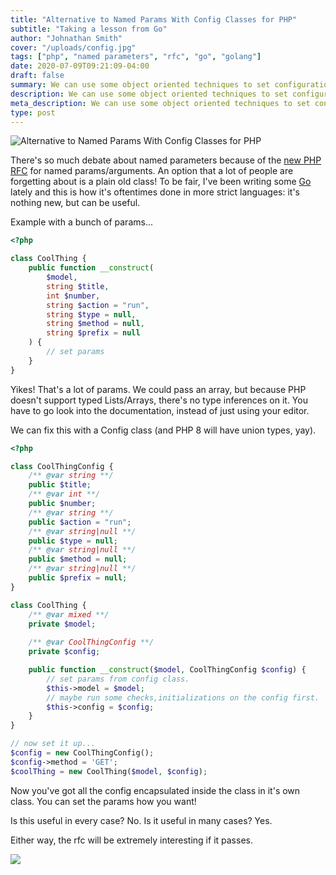 ```yaml
---
title: "Alternative to Named Params With Config Classes for PHP"
subtitle: "Taking a lesson from Go"
author: "Johnathan Smith"
cover: "/uploads/config.jpg"
tags: ["php", "named parameters", "rfc", "go", "golang"]
date: 2020-07-09T09:21:09-04:00
draft: false
summary: We can use some object oriented techniques to set configurations rather than arrays or endless constructor types.
description: We can use some object oriented techniques to set configurations rather than arrays or endless constructor types.
meta_description: We can use some object oriented techniques to set configurations rather than arrays or endless constructor types.
type: post
---
```


![Alternative to Named Params With Config Classes for PHP](/uploads/config.jpg)

There's so much debate about named parameters because of the [new PHP RFC](https://wiki.php.net/rfc/named_params) for named params/arguments. An option that
a lot of people are forgetting about is a plain old class! To be fair, I've been
writing some [Go](https://golang.org/) lately and this is how it's oftentimes done in more strict languages: it's
nothing new, but can be useful.

Example with a bunch of params...
```php
<?php

class CoolThing {
    public function __construct(
        $model, 
        string $title, 
        int $number, 
        string $action = "run", 
        string $type = null, 
        string $method = null,
        string $prefix = null
    ) {
        // set params
    }
}
```

Yikes! That's a lot of params. We could pass an array, but because PHP doesn't support
typed Lists/Arrays, there's no type inferences on it. You have to go look into the documentation,
instead of just using your editor.

We can fix this with a Config class (and PHP 8 will have union types, yay).

```php
<?php

class CoolThingConfig {
    /** @var string **/
    public $title;
    /** @var int **/
    public $number;
    /** @var string **/
    public $action = "run";
    /** @var string|null **/
    public $type = null;
    /** @var string|null **/
    public $method = null;
    /** @var string|null **/
    public $prefix = null;
}

class CoolThing {
    /** @var mixed **/
    private $model;
    
    /** @var CoolThingConfig **/
    private $config;

    public function __construct($model, CoolThingConfig $config) {
        // set params from config class.
        $this->model = $model;
        // maybe run some checks,initializations on the config first.
        $this->config = $config;
    }
}

// now set it up...
$config = new CoolThingConfig();
$config->method = 'GET';
$coolThing = new CoolThing($model, $config);
```

Now you've got all the config encapsulated inside the class in it's own class.
You can set the params how you want!

Is this useful in every case? No.
Is it useful in many cases? Yes.

Either way, the rfc will be extremely interesting if it passes.

![](/uploads/ferrell-yes-awesome.gif)